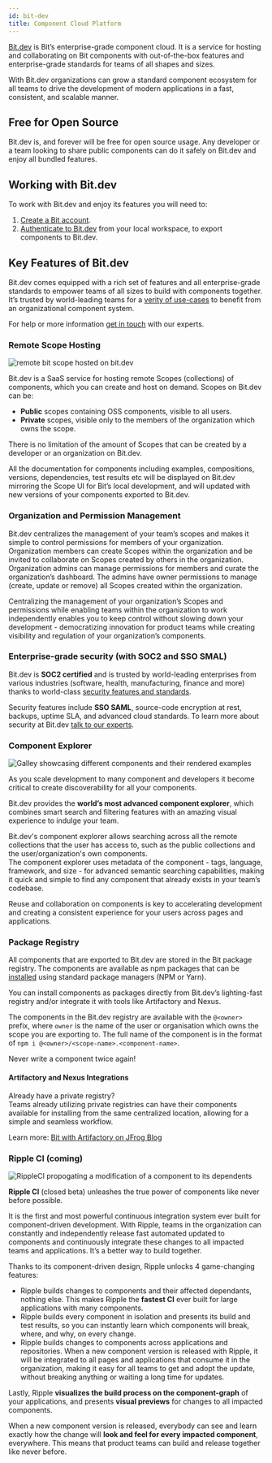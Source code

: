 ```yaml
---
id: bit-dev
title: Component Cloud Platform
---
```


[Bit.dev](https://bit.dev) is Bit’s enterprise-grade component cloud. It is a service for hosting and collaborating on Bit components with out-of-the-box features and enterprise-grade standards for teams of all shapes and sizes.

With Bit.dev organizations can grow a standard component ecosystem for all teams to drive the development of modern applications in a fast, consistent, and scalable manner.  

## Free for Open Source

Bit.dev is, and forever will be free for open source usage. Any developer or a team looking to share public components can do it safely on Bit.dev and enjoy all bundled features.

## Working with Bit.dev

To work with Bit.dev and enjoy its features you will need to:

1. [Create a Bit account](https://bit.dev/signup).
1. [Authenticate to Bit.dev](https://harmony-docs.bit.dev/getting-started/remote-scope) from your local workspace, to export components to Bit.dev.

## Key Features of Bit.dev

Bit.dev comes equipped with a rich set of features and all enterprise-grade standards to empower teams of all sizes to build with components together. It’s trusted by world-leading teams for a [verity of use-cases](https://blog.bitsrc.io/4-bit-use-cases-build-like-the-best-teams-1c36560c7c6e) to benefit from an organizational component system.

For help or more information [get in touch](https://bit.dev/support) with our experts.

### Remote Scope Hosting

![remote bit scope hosted on bit.dev](/img/scope-hosting.jpg)

Bit.dev is a SaaS service for hosting remote Scopes (collections) of components, which you can create and host on demand. Scopes on Bit.dev can be:

- **Public** scopes containing OSS components, visible to all users.  
- **Private** scopes, visible only to the members of the organization which owns the scope.

There is no limitation of the amount of Scopes that can be created by a developer or an organization on Bit.dev.

All the documentation for components including examples, compositions, versions, dependencies, test results etc will be displayed on Bit.dev mirroring the Scope UI for Bit’s local development, and will updated with new versions of your components exported to Bit.dev.

### Organization and Permission Management

Bit.dev centralizes the management of your team’s scopes and makes it simple to control permissions for members of your organization. Organization members can create Scopes within the organization and be invited to collaborate on Scopes created by others in the organization.  
Organization admins can manage permissions for members and curate the organization’s dashboard. The admins have owner permissions to manage (create, update or remove) all Scopes created within the organization.

Centralizing the management of your organization’s Scopes and permissions while enabling teams within the organization to work independently enables you to keep control without slowing down your development - democratizing innovation for product teams while creating visibility and regulation of your organization’s components.

### Enterprise-grade security (with SOC2 and SSO SMAL)

Bit.dev is **SOC2 certified** and is trusted by world-leading enterprises from various industries (software, health, manufacturing, finance and more) thanks to world-class [security features and standards](https://bit.dev/resources/security).

Security features include **SSO SAML**, source-code encryption at rest, backups, uptime SLA, and advanced cloud standards. To learn more about security at Bit.dev [talk to our experts](https://bit.dev/contact-sales).

### Component Explorer

![Galley showcasing different components and their rendered examples](https://storage.googleapis.com/bit-docs/component-discovery-bit-react-gif.gif)

As you scale development to many component and developers it become critical to create discoverability for all your components.

Bit.dev provides the **world’s most advanced component explorer**, which combines smart search and filtering features with an amazing visual experience to indulge your team.

Bit.dev's component explorer allows searching across all the remote collections that the user has access to, such as the public collections and the user/organization's own components.  
The component explorer uses metadata of the component - tags, language, framework, and size - for advanced semantic searching capabilities, making it quick and simple to find any component that already exists in your team’s codebase.

Reuse and collaboration on components is key to accelerating development and creating a consistent experience for your users across pages and applications.

### Package Registry

All components that are exported to Bit.dev are stored in the Bit package registry. The components are available as npm packages that can be [installed](/getting-started/installing-components) using standard package managers (NPM or Yarn).

You can install components as packages directly from Bit.dev’s lighting-fast registry and/or integrate it with tools like Artifactory and Nexus.

The components in the Bit.dev registry are available with the `@<owner>` prefix, where `owner` is the name of the user or organisation which owns the scope you are exporting to. The full name of the component is in the format of `npm i @<owner>/<scope-name>.<component-name>`.

Never write a component twice again!

#### Artifactory and Nexus Integrations

Already have a private registry?  
Teams already utilizing private registries can have their components available for installing from the same centralized location, allowing for a simple and seamless workflow.

Learn more: [Bit with Artifactory on JFrog Blog](https://jfrog.com/blog/artifactory-your-npm-registry-for-bit/#:~:text=Artifactory%20ensures%20component%20availability&text=Bit%20enables%20developers%20to%20isolate,from%20other%20projects%20using%20NPM.)

### Ripple CI (coming)

![RippleCI propogating a modification of a component to its dependents](/img/ripple.png)

**Ripple CI** (closed beta) unleashes the true power of components like never before possible.  

It is the first and most powerful continuous integration system ever built for component-driven development. With Ripple, teams in the organization can constantly and independently release fast automated updated to components and continuously integrate these changes to all impacted teams and applications. It’s a better way to build together.

Thanks to its component-driven design, Ripple unlocks 4 game-changing features:

- Ripple builds changes to components and their affected dependants, nothing else. This makes Ripple the **fastest CI** ever built for large applications with many components.
- Ripple builds every component in isolation and presents its build and test results, so you can instantly learn which components will break, where, and why, on every change.
- Ripple builds changes to components across applications and repositories. When a new component version is released with Ripple, it will be integrated to all pages and applications that consume it in the organization, making it easy for all teams to get and adopt the update, without breaking anything or waiting a long time for updates.  

Lastly, Ripple **visualizes the build process on the component-graph** of your applications, and presents **visual previews** for changes to all impacted components.  

When a new component version is released, everybody can see and learn exactly how the change will **look and feel for every impacted component**, everywhere. This means that product teams can build and release together like never before.
